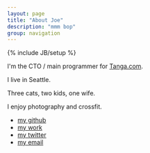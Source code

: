 ```yaml
---
layout: page
title: "About Joe"
description: "mmm bop"
group: navigation
---
```

{% include JB/setup %}

I'm the CTO / main programmer for [Tanga.com](https://www.tanga.com).

I live in Seattle.

Three cats, two kids, one wife.

I enjoy photography and crossfit.

- [my github](https://github.com/joevandyk)
- [my work](https://www.tanga.com)
- [my twitter](https://www.twitter.com/joevandyk)
- [my email](mailto:joe@tanga.com)
